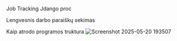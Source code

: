 
Job Tracking Jdango proc

Lengvesnis darbo paraiškų sekimas 


Kaip atrodo programos truktura 
![Screenshot 2025-05-20 193507](https://github.com/user-attachments/assets/46ba9c0a-a507-49f9-a6d3-3c3f40023a8d)
